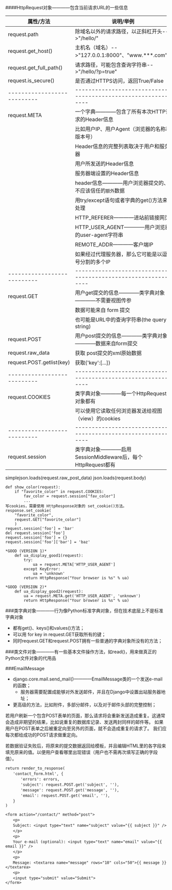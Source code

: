 ####HttpRequest对象————包含当前请求URL的一些信息

|         属性/方法         |                         说明/举例                          |
|---------------------------|------------------------------------------------------------|
| request.path              | 除域名以外的请求路径，以正斜杠开头-->"/hello/"             |
| request.get_host()        | 主机名（域名）-->"127.0.0.1:8000"、"www.***.com"           |
| request.get_full_path()   | 请求路径，可能包含查询字符串-->"/hello/?p=true"            |
| request.is_secure()       | 是否通过HTTPS访问，返回True/False                          |
|---------------------------|------------------------------------------------------------|
| request.META              | 一个字典————包含了所有本次HTTP请求的Header信息             |
|                           | 比如用户IP、用户Agent（浏览器的名称和版本号）              |
|                           | Header信息的完整列表取决于用户和服务器                     |
|                           | 用户所发送的Header信息                                     |
|                           | 服务器端设置的Header信息                                   |
|                           | header信息————用户浏览器提交的、不应该信任的`额外`数据     |
|                           | 用try/except语句或者字典的get()方法来处理                  |
|                           | HTTP_REFERER————进站前链接网页                             |
|                           | HTTP_USER_AGENT————用户浏览器的user-agent字符串            |
|                           | REMOTE_ADDR————客户端IP                                    |
|                           | 如果经过代理服务器，那么它可能是以逗号分割的多个IP         |
|---------------------------|------------------------------------------------------------|
| request.GET               | 用户get提交的信息————类字典对象————不需要视图传参          |
|                           | 数据可能来自 form 提交                                     |
|                           | 也可能是URL中的查询字符串(the query string)                |
| request.POST              | 用户post提交的信息————类字典对象————数据来自form提交       |
| request.raw_data          | 获取 post提交的xml原始数据                                 |
| request.POST.getlist(key) | 获取{'key':[...]}                                          |
|---------------------------|------------------------------------------------------------|
| request.COOKIES           | 类字典对象————每一个HttpRequest对象都有                    |
|                           | 可以使用它读取任何浏览器发送给视图（view）的cookies        |
|---------------------------|------------------------------------------------------------|
| request.session           | 类字典对象————启用SessionMiddleware后，每个HttpRequest都有 |

simplejson.loads(request.raw_post_data)
json.loads(request.body)

```
def show_color(request):
    if "favorite_color" in request.COOKIES:
        fav_color = request.session["fav_color"]
        ...
写cookies，需要使用 HttpResponse对象的 set_cookie()方法。
response.set_cookie(
    "favorite_color",
    request.GET["favorite_color"]
    )
request.session['foo'] = 'bar'
del request.session['foo']
request.session['foo'] = {}
request.session['foo']['bar'] = 'baz'
```

```
*GOOD (VERSION 1)*
    def ua_display_good1(request):
        try:
            ua = request.META['HTTP_USER_AGENT']
        except KeyError:
            ua = 'unknown'
        return HttpResponse("Your browser is %s" % ua)

*GOOD (VERSION 2)*
    def ua_display_good2(request):
        ua = request.META.get('HTTP_USER_AGENT', 'unknown')
        return HttpResponse("Your browser is %s" % ua)
```

###类字典对象————行为像Python标准字典对象，但在技术底层上不是标准字典对象
- 都有get()、keys()和values()方法；
- 可以用 for key in request.GET获取所有的键；
- 同时request.GET和request.POST拥有一些普通的字典对象所没有的方法；

###类文件对象————有一些基本文件操作方法，如read()，用来做真正的Python文件对象的代用品

###EmailMessage
- django.core.mail.send_mail()————EmailMessage类的一个发送e-mail的函数；
    + 服务器需要配置成能够对外发送邮件，并且在Django中设置出站服务器地址；
- 更高级的方法，比如附件，多部分邮件，以及对于邮件头部的完整控制；

若用户刷新一个包含POST表单的页面，那么请求将会重新发送造成重复。这通常会造成非期望的结果，比如说重复的数据库记录、发送两封同样的邮件等。 如果用户在POST表单之后被重定向至另外的页面，就不会造成重复的请求了。
我们应每次都给成功的POST请求做重定向。

若数据验证失败后，将原来的提交数据返回给模板，并且编辑HTML里的各字段来填充原来的值。以便用户查看哪里出现错误（用户也不需再次填写正确的字段值）。  

    return render_to_response(  
    　　'contact_form.html', {  
    　　　　'errors': errors,  
    　　　　'subject': request.POST.get('subject', ''),  
    　　　　'message': request.POST.get('message', ''),  
    　　　　'email': request.POST.get('email', ''),  
    　　}  
    )  

    <form action="/contact/" method="post">  
    　　<p>  
    　　Subject: <input type="text" name="subject" value="{{ subject }}" />
    　　</p>  
    　　<p>  
    　　Your e-mail (optional): <input type="text" name="email" value="{{ email }}" />  
    　　</p>  
    　　<p>  
    　　Message: <textarea name="message" rows="10" cols="50">{{ message }}</textarea>  
    　　<p>
    　　<input type="submit" value="Submit">
    </form>